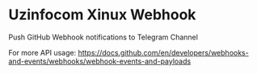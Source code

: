 # Uzinfocom Xinux Webhook

Push GitHub Webhook notifications to Telegram Channel

For more API usage:
https://docs.github.com/en/developers/webhooks-and-events/webhooks/webhook-events-and-payloads